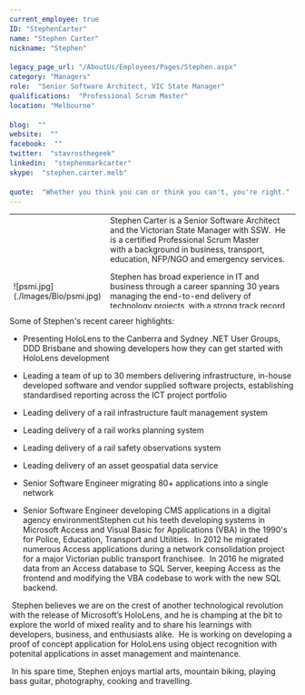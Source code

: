 ```yaml
---
current_employee: true
ID: "StephenCarter"
name: "Stephen Carter"
nickname: "Stephen"

legacy_page_url: "/AboutUs/Employees/Pages/Stephen.aspx"
category: "Managers"
role:  "Senior Software Architect, VIC State Manager"
qualifications:  "Professional Scrum Master"
location: "Melbourne"

blog:  ""
website:  ""
facebook:  ""
twitter:  "stavrosthegeek"
linkedin:  "stephenmarkcarter"
skype:  "stephen.carter.melb"

quote:  "Whether you think you can or think you can't, you're right."
---
```


<table width="100%" class="ms-rteTable-0" cellspacing="0" style="height:166px;"><tbody><tr class="ms-rteTableEvenRow-0"><td class="ms-rteTableEvenCol-0" style="width:1%;height:155px;">![psmi.jpg](./Images/Bio/psmi.jpg) 
  

</td><td class="ms-rteTableOddCol-0" style="width:50%;height:155px;">Stephen Carter is a Senior Software Architect and the Victorian State Manager with SSW.  He is a certified Professional Scrum Master with a background in business, transport, education, NFP/NGO and emergency services.   

Stephen has broad experience in IT and business through a career spanning 30 years managing the end-to-end delivery of technology projects, with a strong track record of partnering with businesses to deliver technology-enabled transformation in diverse industries including government, rail, digital agency, insurance, emergency services, utilities and private business.  
</td></tr></tbody></table>Some of Stephen's recent career highlights:

*   Presenting HoloLens to the Canberra and Sydney .NET User Groups, DDD Brisbane and showing developers how they can get started with HoloLens development
*   Leading a team of up to 30 members delivering infrastructure, in-house developed software and vendor supplied software projects, establishing standardised reporting across the ICT project portfolio  

*   Leading delivery of a rail infrastructure fault management system  

*   Leading delivery of a rail works planning system
*   Leading delivery of a rail safety observations system
*   Leading delivery of an asset geospatial data service  

*   Senior Software Engineer migrating 80+ applications into a single network
*   Senior Software Engineer developing CMS applications in a digital agency environmentStephen cut his teeth developing systems in Microsoft Access and Visual Basic for Applications (VBA) in the 1990's for Police, Education, Transport and Utilities.  In 2012 he migrated numerous Access applications during a network consolidation project for a major Victorian public transport franchisee.  In 2016 he migrated data from an Access database to SQL Server, keeping Access as the frontend and modifying the VBA codebase to work with the new SQL backend.  

 Stephen believes we are on the crest of another technological revolution with the release of Microsoft’s HoloLens, and he is champing at the bit to explore the world of mixed reality and to share his learnings with developers, business, and enthusiasts alike.  He is working on developing a proof of concept application for HoloLens using object recognition with potenital applications in asset management and maintenance.  

 In his spare time, Stephen enjoys martial arts, mountain biking, playing bass guitar, photography, cooking and travelling.  
